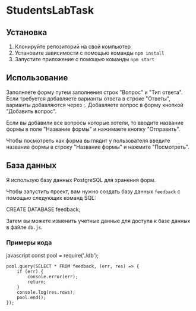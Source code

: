 # StudentsLabTask

## Установка

1. Клонируйте репозиторий на свой компьютер
2. Установите зависимости с помощью команды `npm install`
3. Запустите приложение с помощью команды `npm start`

## Использование

Заполняете форму путем заполнения строк "Вопрос" и "Тип ответа". Если требуется добавляете варианты ответа в строке "Ответы", варианты добавляются через ;.
Добавляете вопрос в форму кнопкой "Добавить вопрос".

Если вы добавили все вопросы которые хотели, то вводите название формы в поле "Название формы" и нажимаете кнопку "Отправить".

Чтобы посмотреть как форма выглядит у пользователя введите название формы в строку "Название формы" и нажмите "Посмотреть".


## База данных

Я использую базу данных PostgreSQL для хранения форм.

Чтобы запустить проект, вам нужно создать базу данных `feedback` с помощью следующих команд SQL:

   CREATE DATABASE feedback;

Затем вы можете изменить учетные данные для доступа к базе данных в файле `db.js`.

### Примеры кода
   
javascript
	const pool = require('./db');

   	pool.query(SELECT * FROM feedback, (err, res) => {
     	if (err) {
       		console.error(err);
       		return;
     	}
    	console.log(res.rows);
     	pool.end();
   	});